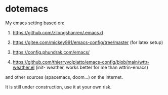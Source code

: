 # dotemacs
My emacs setting based on:

1. https://github.com/zilongshanren/.emacs.d

2. https://gitee.com/mickey991/emacs-config/tree/master (for latex setup)

3. https://config.phundrak.com/emacs/

4. https://github.com/thierryvolpiatto/emacs-config/blob/main/wttr-weather.el (init- weather, works better for me than wttrin-emacs)

and other sources (spacemacs, doom...)  on the internet. 

It is still under construction, use it at your own risk.
